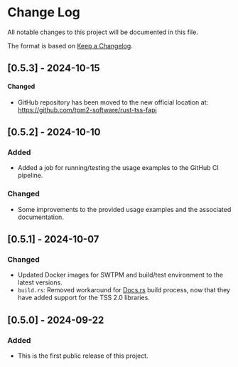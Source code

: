 # Change Log

All notable changes to this project will be documented in this file.

The format is based on [Keep a Changelog](http://keepachangelog.com/).

## [0.5.3] - 2024-10-15

#### Changed

- GitHub repository has been moved to the new official location at: <https://github.com/tpm2-software/rust-tss-fapi>

## [0.5.2] - 2024-10-10

### Added

- Added a job for running/testing the usage examples to the GitHub CI pipeline.

### Changed

- Some improvements to the provided usage examples and the associated documentation.


## [0.5.1] - 2024-10-07

### Changed

- Updated Docker images for SWTPM and build/test environment to the latest versions.
- `build.rs`: Removed workaround for [Docs.rs](https://docs.rs/) build process, now that they have added support for the TSS 2.0 libraries.


## [0.5.0] - 2024-09-22

### Added

- This is the first public release of this project.
